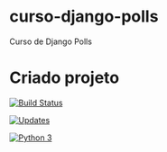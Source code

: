 # curso-django-polls
Curso de Django Polls

# Criado projeto

[![Build Status](https://travis-ci.org/ricaportela/curso-django-polls.svg?branch=master)](https://travis-ci.org/ricaportela/curso-django-polls)

[![Updates](https://pyup.io/repos/github/ricaportela/curso-django-polls/shield.svg)](https://pyup.io/repos/github/ricaportela/curso-django-polls/)

[![Python 3](https://pyup.io/repos/github/ricaportela/curso-django-polls/python-3-shield.svg)](https://pyup.io/repos/github/ricaportela/curso-django-polls/)



